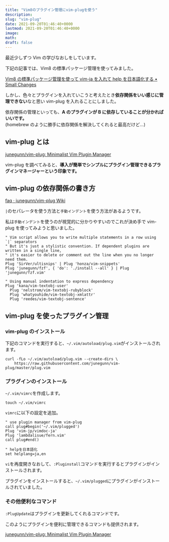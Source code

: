```yaml
---
title: "Vim8のプラグイン管理にvim-plugを使う"
description:
slug: "vim-plug"
date: 2021-09-20T01:46:40+0000
lastmod: 2021-09-20T01:46:40+0000
image:
math:
draft: false
---
```


最近少しずつ Vim の学びなおしをしています。

下記の記事では、Vim8 の標準パッケージ管理を使ってみました。

[Vim8 の標準パッケージ管理を使って vim\-ja を入れて help を日本語化する • Small Changes](https://snyt45.com/posts/20210913/vim8-vim-ja/)

しかし、色々とプラグインを入れていこうと考えたとき**依存関係をいい感じに管理できない**なと思い vim-plug を入れることにしました。

依存関係の管理といっても、**A のプラグインが B に依存していることが分かればいいです。**  
(homebrew のように勝手に依存関係を解決してくれると最高だけど…)

## vim-plug とは

[junegunn/vim\-plug: Minimalist Vim Plugin Manager](https://github.com/junegunn/vim-plug)

vim-plug を調べてみると、**導入が簡単でシンプルにプラグイン管理できるプラグインマネージャーという印象です。**

## vim-plug の依存関係の書き方

[faq · junegunn/vim\-plug Wiki](https://github.com/junegunn/vim-plug/wiki/faq#managing-dependencies)

`|`のセパレータを使う方法と`手動インデント`を使う方法があるようです。

私は`手動インデント`を使うのが視覚的に分かりやすいのでこれが決め手で vim-plug を使ってみようと思いました。

```vimrc
" Vim script allows you to write multiple statements in a row using `|` separators
" But it's just a stylistic convention. If dependent plugins are written in a single line,
" it's easier to delete or comment out the line when you no longer need them.
Plug 'SirVer/ultisnips' | Plug 'honza/vim-snippets'
Plug 'junegunn/fzf', { 'do': './install --all' } | Plug 'junegunn/fzf.vim'

" Using manual indentation to express dependency
Plug 'kana/vim-textobj-user'
  Plug 'nelstrom/vim-textobj-rubyblock'
  Plug 'whatyouhide/vim-textobj-xmlattr'
  Plug 'reedes/vim-textobj-sentence'
```

## vim-plug を使ったプラグイン管理

### vim-plug のインストール

下記のコマンドを実行すると、`~/.vim/autoload/plug.vim`がインストールされます。

```
curl -fLo ~/.vim/autoload/plug.vim --create-dirs \
    https://raw.githubusercontent.com/junegunn/vim-plug/master/plug.vim
```

### プラグインのインストール

`~/.vim/vimrc`を作成します。

```
touch ~/.vim/vimrc
```

`vimrc`に以下の設定を追加。

```vimrc
" use plugin manager from vim-plug
call plug#begin('~/.vim/plugged')
Plug 'vim-jp/vimdoc-ja'
Plug 'lambdalisue/fern.vim'
call plug#end()

" helpを日本語化
set helplang=ja,en
```

`vi`を再度開きなおして、`:Pluginstall`コマンドを実行するとプラグインがインストールされます。

プラグインをインストールすると、`~/.vim/plugged`にプラグインがインストールされていました。

### その他便利なコマンド

`:PlugUpdate`はプラグインを更新してくれるコマンドです。

このようにプラグインを便利に管理できるコマンドも提供されます。

[junegunn/vim\-plug: Minimalist Vim Plugin Manager](https://github.com/junegunn/vim-plug#commands)
